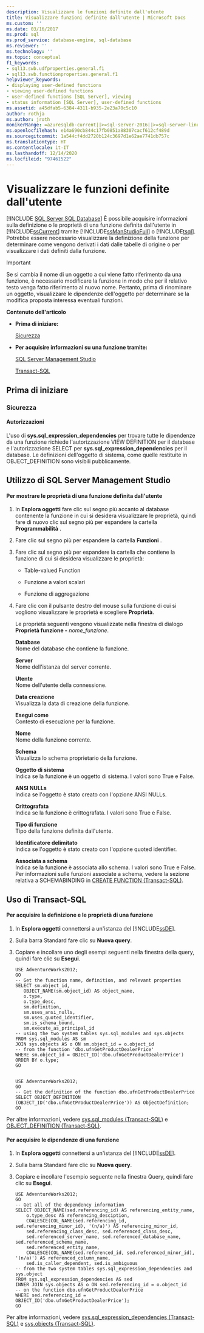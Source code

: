 ```yaml
---
description: Visualizzare le funzioni definite dall'utente
title: Visualizzare funzioni definite dall'utente | Microsoft Docs
ms.custom: ''
ms.date: 03/16/2017
ms.prod: sql
ms.prod_service: database-engine, sql-database
ms.reviewer: ''
ms.technology: ''
ms.topic: conceptual
f1_keywords:
- sql13.swb.udfproperties.general.f1
- sql13.swb.functionproperties.general.f1
helpviewer_keywords:
- displaying user-defined functions
- viewing user-defined functions
- user-defined functions [SQL Server], viewing
- status information [SQL Server], user-defined functions
ms.assetid: a45dfab5-6384-4311-b935-2e23a70c5c10
author: rothja
ms.author: jroth
monikerRange: =azuresqldb-current||>=sql-server-2016||>=sql-server-linux-2017||=azuresqldb-mi-current
ms.openlocfilehash: e14a690cb844c17fb0851a88307cacf612cf489d
ms.sourcegitcommit: 1a544cf4dd2720b124c3697d1e62ae7741db757c
ms.translationtype: HT
ms.contentlocale: it-IT
ms.lasthandoff: 12/14/2020
ms.locfileid: "97461522"
---
```

# <a name="view-user-defined-functions"></a>Visualizzare le funzioni definite dall'utente
[!INCLUDE [SQL Server SQL Database](../../includes/applies-to-version/sql-asdb.md)]
  È possibile acquisire informazioni sulla definizione o le proprietà di una funzione definita dall'utente in [!INCLUDE[ssCurrent](../../includes/sscurrent-md.md)] tramite [!INCLUDE[ssManStudioFull](../../includes/ssmanstudiofull-md.md)] o [!INCLUDE[tsql](../../includes/tsql-md.md)]. Potrebbe essere necessario visualizzare la definizione della funzione per determinare come vengono derivati i dati dalle tabelle di origine o per visualizzare i dati definiti dalla funzione.  
  
> [!IMPORTANT]  
>  Se si cambia il nome di un oggetto a cui viene fatto riferimento da una funzione, è necessario modificare la funzione in modo che per il relativo testo venga fatto riferimento al nuovo nome. Pertanto, prima di rinominare un oggetto, visualizzare le dipendenze dell'oggetto per determinare se la modifica proposta interessa eventuali funzioni.  
  
 **Contenuto dell'articolo**  
  
-   **Prima di iniziare:**  
  
     [Sicurezza](#Security)  
  
-   **Per acquisire informazioni su una funzione tramite:**  
  
     [SQL Server Management Studio](#SSMSProcedure)  
  
     [Transact-SQL](#TsqlProcedure)  
  
##  <a name="before-you-begin"></a><a name="BeforeYouBegin"></a> Prima di iniziare  
  
###  <a name="security"></a><a name="Security"></a> Sicurezza  
  
####  <a name="permissions"></a><a name="Permissions"></a> Autorizzazioni  
 L'uso di **sys.sql_expression_dependencies** per trovare tutte le dipendenze da una funzione richiede l'autorizzazione VIEW DEFINITION per il database e l'autorizzazione SELECT per **sys.sql_expression_dependencies** per il database. Le definizioni dell'oggetto di sistema, come quelle restituite in OBJECT_DEFINITION sono visibili pubblicamente.  
  
##  <a name="using-sql-server-management-studio"></a><a name="SSMSProcedure"></a> Utilizzo di SQL Server Management Studio  
  
#### <a name="to-show-a-user-defined-functions-properties"></a>Per mostrare le proprietà di una funzione definita dall'utente  
  
1.  In **Esplora oggetti** fare clic sul segno più accanto al database contenente la funzione in cui si desidera visualizzare le proprietà, quindi fare di nuovo clic sul segno più per espandere la cartella **Programmabilità** .  
  
2.  Fare clic sul segno più per espandere la cartella **Funzioni** .  
  
3.  Fare clic sul segno più per espandere la cartella che contiene la funzione di cui si desidera visualizzare le proprietà:  
  
    -   Table-valued Function  
  
    -   Funzione a valori scalari  
  
    -   Funzione di aggregazione  
  
4.  Fare clic con il pulsante destro del mouse sulla funzione di cui si vogliono visualizzare le proprietà e scegliere **Proprietà**.  

     Le proprietà seguenti vengono visualizzate nella finestra di dialogo **Proprietà funzione -** _nome_funzione_.  
  
     **Database**  
     Nome del database che contiene la funzione.  
  
     **Server**  
     Nome dell'istanza del server corrente.  
  
     **Utente**  
     Nome dell'utente della connessione.  
  
     **Data creazione**  
     Visualizza la data di creazione della funzione.  
  
     **Esegui come**  
     Contesto di esecuzione per la funzione.  
  
     **Nome**  
     Nome della funzione corrente.  
  
     **Schema**  
     Visualizza lo schema proprietario della funzione.  
  
     **Oggetto di sistema**  
     Indica se la funzione è un oggetto di sistema. I valori sono True e False.  
  
     **ANSI NULLs**  
     Indica se l'oggetto è stato creato con l'opzione ANSI NULLs.  
  
     **Crittografata**  
     Indica se la funzione è crittografata. I valori sono True e False.  
  
     **Tipo di funzione**  
     Tipo della funzione definita dall'utente.  
  
     **Identificatore delimitato**  
     Indica se l'oggetto è stato creato con l'opzione quoted identifier.  
  
     **Associata a schema**  
     Indica se la funzione è associata allo schema. I valori sono True e False. Per informazioni sulle funzioni associate a schema, vedere la sezione relativa a SCHEMABINDING in [CREATE FUNCTION &#40;Transact-SQL&#41;](../../t-sql/statements/create-function-transact-sql.md).  
  
##  <a name="using-transact-sql"></a><a name="TsqlProcedure"></a> Uso di Transact-SQL  
  
#### <a name="to-get-the-definition-and-properties-of-a-function"></a>Per acquisire la definizione e le proprietà di una funzione  
  
1.  In **Esplora oggetti** connettersi a un'istanza del [!INCLUDE[ssDE](../../includes/ssde-md.md)].  
  
2.  Sulla barra Standard fare clic su **Nuova query**.  
  
3.  Copiare e incollare uno degli esempi seguenti nella finestra della query, quindi fare clic su **Esegui**.  
  
    ```  
    USE AdventureWorks2012;  
    GO  
    -- Get the function name, definition, and relevant properties  
    SELECT sm.object_id,   
       OBJECT_NAME(sm.object_id) AS object_name,   
       o.type,   
       o.type_desc,   
       sm.definition,  
       sm.uses_ansi_nulls,  
       sm.uses_quoted_identifier,  
       sm.is_schema_bound,  
       sm.execute_as_principal_id  
    -- using the two system tables sys.sql_modules and sys.objects  
    FROM sys.sql_modules AS sm  
    JOIN sys.objects AS o ON sm.object_id = o.object_id  
    -- from the function 'dbo.ufnGetProductDealerPrice'  
    WHERE sm.object_id = OBJECT_ID('dbo.ufnGetProductDealerPrice')  
    ORDER BY o.type;  
    GO  
  
    ```  
  
    ```  
    USE AdventureWorks2012;  
    GO  
    -- Get the definition of the function dbo.ufnGetProductDealerPrice  
    SELECT OBJECT_DEFINITION (OBJECT_ID('dbo.ufnGetProductDealerPrice')) AS ObjectDefinition;  
    GO  
    ```  
  
 Per altre informazioni, vedere [sys.sql_modules &#40;Transact-SQL&#41;](../../relational-databases/system-catalog-views/sys-sql-modules-transact-sql.md) e [OBJECT_DEFINITION &#40;Transact-SQL&#41;](../../t-sql/functions/object-definition-transact-sql.md).  
  
#### <a name="to-get-the-dependencies-of-a-function"></a>Per acquisire le dipendenze di una funzione  
  
1.  In **Esplora oggetti** connettersi a un'istanza del [!INCLUDE[ssDE](../../includes/ssde-md.md)].  
  
2.  Sulla barra Standard fare clic su **Nuova query**.  
  
3.  Copiare e incollare l'esempio seguente nella finestra Query, quindi fare clic su **Esegui**.  
  
    ```  
    USE AdventureWorks2012;  
    GO  
    -- Get all of the dependency information  
    SELECT OBJECT_NAME(sed.referencing_id) AS referencing_entity_name,   
        o.type_desc AS referencing_desciption,   
        COALESCE(COL_NAME(sed.referencing_id, sed.referencing_minor_id), '(n/a)') AS referencing_minor_id,   
        sed.referencing_class_desc, sed.referenced_class_desc,  
        sed.referenced_server_name, sed.referenced_database_name, sed.referenced_schema_name,  
        sed.referenced_entity_name,   
        COALESCE(COL_NAME(sed.referenced_id, sed.referenced_minor_id), '(n/a)') AS referenced_column_name,  
        sed.is_caller_dependent, sed.is_ambiguous  
    -- from the two system tables sys.sql_expression_dependencies and sys.object  
    FROM sys.sql_expression_dependencies AS sed  
    INNER JOIN sys.objects AS o ON sed.referencing_id = o.object_id  
    -- on the function dbo.ufnGetProductDealerPrice  
    WHERE sed.referencing_id = OBJECT_ID('dbo.ufnGetProductDealerPrice');  
    GO  
    ```  
  
 Per altre informazioni, vedere [sys.sql_expression_dependencies &#40;Transact-SQL&#41;](../../relational-databases/system-catalog-views/sys-sql-expression-dependencies-transact-sql.md) e [sys.objects &#40;Transact-SQL&#41;](../../relational-databases/system-catalog-views/sys-objects-transact-sql.md).  
  
  
